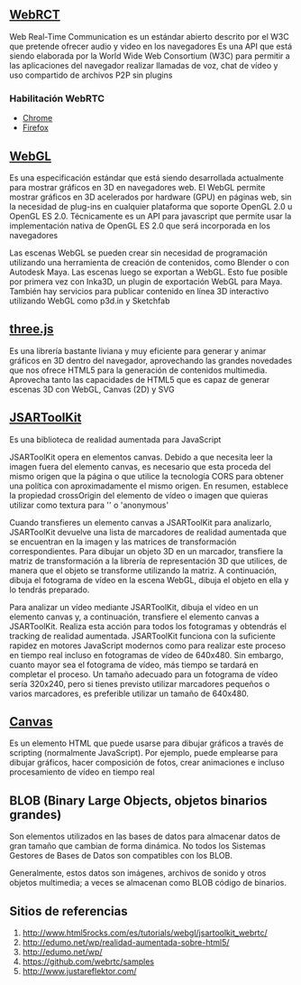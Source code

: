 ## [WebRCT]

Web Real-Time Communication es un estándar abierto descrito por el W3C que pretende ofrecer audio y video en los navegadores
Es una API que está siendo elaborada por la World Wide Web Consortium (W3C) para permitir a las aplicaciones del navegador realizar llamadas de voz, chat de vídeo y uso compartido de archivos P2P sin plugins

### Habilitación WebRTC

+ [Chrome]
+ [Firefox]

## [WebGL]

Es una especificación estándar que está siendo desarrollada actualmente para mostrar gráficos en 3D en navegadores web. El WebGL permite mostrar gráficos en 3D acelerados por hardware (GPU) en páginas web, sin la necesidad de plug-ins en cualquier plataforma que soporte OpenGL 2.0 u OpenGL ES 2.0. Técnicamente es un API para javascript que permite usar la implementación nativa de OpenGL ES 2.0 que será incorporada en los navegadores

Las escenas WebGL se pueden crear sin necesidad de programación utilizando una herramienta de creación de contenidos, como Blender o con Autodesk Maya. Las escenas luego se exportan a WebGL. Esto fue posible por primera vez con Inka3D, un plugin de exportación WebGL para Maya. También hay servicios para publicar contenido en línea 3D interactivo utilizando WebGL como p3d.in y Sketchfab

## [three.js]

Es una librería bastante liviana y muy eficiente para generar y animar gráficos en 3D dentro del navegador, aprovechando las grandes novedades que nos ofrece HTML5 para la generación de contenidos multimedia. Aprovecha tanto las capacidades de HTML5 que es capaz de generar escenas 3D con WebGL, Canvas (2D) y SVG

## [JSARToolKit]

Es una biblioteca de realidad aumentada para JavaScript

JSARToolKit opera en elementos canvas. Debido a que necesita leer la imagen fuera del elemento canvas, es necesario que esta proceda del mismo origen que la página o que utilice la tecnología CORS para obtener una política con aproximadamente el mismo origen. En resumen, establece la propiedad crossOrigin del elemento de vídeo o imagen que quieras utilizar como textura para '' o 'anonymous'

Cuando transfieres un elemento canvas a JSARToolKit para analizarlo, JSARToolKit devuelve una lista de marcadores de realidad aumentada que se encuentran en la imagen y las matrices de transformación correspondientes. Para dibujar un objeto 3D en un marcador, transfiere la matriz de transformación a la librería de representación 3D que utilices, de manera que el objeto se transforme utilizando la matriz. A continuación, dibuja el fotograma de vídeo en la escena WebGL, dibuja el objeto en ella y lo tendrás preparado.

Para analizar un vídeo mediante JSARToolKit, dibuja el vídeo en un elemento canvas y, a continuación, transfiere el elemento canvas a JSARToolKit. Realiza esta acción para todos los fotogramas y obtendrás el tracking de realidad aumentada. JSARToolKit funciona con la suficiente rapidez en motores JavaScript modernos como para realizar este proceso en tiempo real incluso en fotogramas de vídeo de 640x480. Sin embargo, cuanto mayor sea el fotograma de vídeo, más tiempo se tardará en completar el proceso. Un tamaño adecuado para un fotograma de vídeo sería 320x240, pero si tienes previsto utilizar marcadores pequeños o varios marcadores, es preferible utilizar un tamaño de 640x480.

## [Canvas]

Es un elemento HTML que puede usarse para dibujar gráficos a través de scripting (normalmente JavaScript). Por ejemplo, puede emplearse para dibujar gráficos, hacer composición de fotos, crear animaciones e incluso procesamiento de vídeo en tiempo real

## BLOB (Binary Large Objects, objetos binarios grandes) 

Son elementos utilizados en las bases de datos para almacenar datos de gran tamaño que cambian de forma dinámica. No todos los Sistemas Gestores de Bases de Datos son compatibles con los BLOB.

Generalmente, estos datos son imágenes, archivos de sonido y otros objetos multimedia; a veces se almacenan como BLOB código de binarios.

## Sitios de referencias

1. http://www.html5rocks.com/es/tutorials/webgl/jsartoolkit_webrtc/
2. http://edumo.net/wp/realidad-aumentada-sobre-html5/
3. http://edumo.net/wp/
4. https://github.com/webrtc/samples 
5. http://www.justareflektor.com/ 



[WebRCT]: http://www.webrtc.org/ 
[three.js]: http://threejs.org/  
[WebGL]: https://get.webgl.org/ 
[JSARToolKit]: https://github.com/kig/JSARToolKit
[Canvas]: https://developer.mozilla.org/es/docs/Web/HTML/Canvas
[Chrome]: http://chrome://flags/
[Firefox]: https://developer.mozilla.org/es/docs/WebRTC/MediaStream_API


